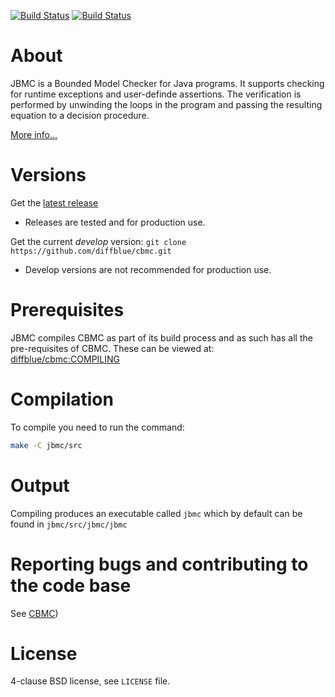 [![Build Status][travis_img]][travis] [![Build Status][appveyor_img]][appveyor]

About
=====

JBMC is a Bounded Model Checker for Java programs. It supports
checking for runtime exceptions and user-definde assertions.
The verification is performed by unwinding the loops in the program
and passing the resulting equation to a decision procedure.

[More info...](http://www.cprover.org/jbmc)

Versions
========

Get the [latest release](https://github.com/diffblue/cbmc/releases)
* Releases are tested and for production use.

Get the current *develop* version: `git clone https://github.com/diffblue/cbmc.git`
* Develop versions are not recommended for production use.

Prerequisites
============

JBMC compiles CBMC as part of its build process and as such has all the pre-requisites of CBMC. These can be viewed at: [diffblue/cbmc:COMPILING](http://github.com/diffblue/cbmc/blob/master/COMPILING)

Compilation
===========

To compile you need to run the command:

```bash
make -C jbmc/src
```
Output
======

Compiling produces an executable called `jbmc` which by default can be found in `jbmc/src/jbmc/jbmc`

Reporting bugs and contributing to the code base
================================================

See [CBMC](https://github.com/diffblue/cbmc/blob/develop/README.md))

License
=======
4-clause BSD license, see `LICENSE` file.

[travis]: https://travis-ci.org/diffblue/cbmc
[travis_img]: https://travis-ci.org/diffblue/cbmc.svg?branch=develop
[appveyor]: https://ci.appveyor.com/project/diffblue/cbmc/
[appveyor_img]: https://ci.appveyor.com/api/projects/status/github/diffblue/cbmc?svg=true&branch=develop
